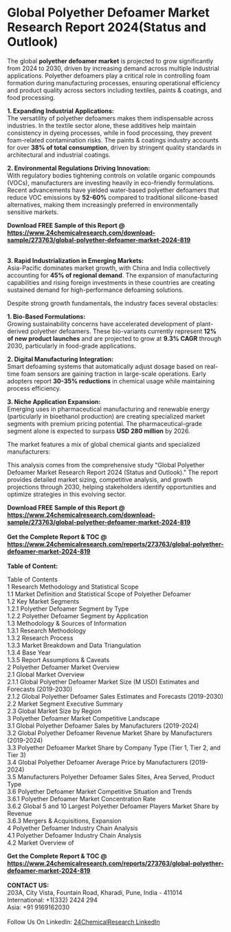 <h1>Global Polyether Defoamer Market Research Report 2024(Status and Outlook)</h1><p>The global <strong>polyether defoamer market</strong> is projected to grow significantly from 2024 to 2030, driven by increasing demand across multiple industrial applications. Polyether defoamers play a critical role in controlling foam formation during manufacturing processes, ensuring operational efficiency and product quality across sectors including textiles, paints &amp; coatings, and food processing.</p><p><strong>1. Expanding Industrial Applications:</strong><br>
The versatility of polyether defoamers makes them indispensable across industries. In the textile sector alone, these additives help maintain consistency in dyeing processes, while in food processing, they prevent foam-related contamination risks. The paints &amp; coatings industry accounts for over <strong>38% of total consumption</strong>, driven by stringent quality standards in architectural and industrial coatings.</p><p><strong>2. Environmental Regulations Driving Innovation:</strong><br>
With regulatory bodies tightening controls on volatile organic compounds (VOCs), manufacturers are investing heavily in eco-friendly formulations. Recent advancements have yielded water-based polyether defoamers that reduce VOC emissions by <strong>52-60%</strong> compared to traditional silicone-based alternatives, making them increasingly preferred in environmentally sensitive markets.</p><div><b>Download FREE Sample of this Report @ 
            <a href="https://www.24chemicalresearch.com/download-sample/273763/global-polyether-defoamer-market-2024-819">
            https://www.24chemicalresearch.com/download-sample/273763/global-polyether-defoamer-market-2024-819</a></b></div><br><p><strong>3. Rapid Industrialization in Emerging Markets:</strong><br>
Asia-Pacific dominates market growth, with China and India collectively accounting for <strong>45% of regional demand</strong>. The expansion of manufacturing capabilities and rising foreign investments in these countries are creating sustained demand for high-performance defoaming solutions.</p><p>Despite strong growth fundamentals, the industry faces several obstacles:</p><p><strong>1. Bio-Based Formulations:</strong><br>
Growing sustainability concerns have accelerated development of plant-derived polyether defoamers. These bio-variants currently represent <strong>12% of new product launches</strong> and are projected to grow at <strong>9.3% CAGR</strong> through 2030, particularly in food-grade applications.</p><p><strong>2. Digital Manufacturing Integration:</strong><br>
Smart defoaming systems that automatically adjust dosage based on real-time foam sensors are gaining traction in large-scale operations. Early adopters report <strong>30-35% reductions</strong> in chemical usage while maintaining process efficiency.</p><p><strong>3. Niche Application Expansion:</strong><br>
Emerging uses in pharmaceutical manufacturing and renewable energy (particularly in bioethanol production) are creating specialized market segments with premium pricing potential. The pharmaceutical-grade segment alone is expected to surpass <strong>USD 280 million</strong> by 2026.</p><p>The market features a mix of global chemical giants and specialized manufacturers:</p><p>This analysis comes from the comprehensive study "Global Polyether Defoamer Market Research Report 2024 (Status and Outlook)." The report provides detailed market sizing, competitive analysis, and growth projections through 2030, helping stakeholders identify opportunities and optimize strategies in this evolving sector.</p><div><b>Download FREE Sample of this Report @ 
            <a href="https://www.24chemicalresearch.com/download-sample/273763/global-polyether-defoamer-market-2024-819">
            https://www.24chemicalresearch.com/download-sample/273763/global-polyether-defoamer-market-2024-819</a></b></div><br><div><b>Get the Complete Report & TOC @ 
            <a href="https://www.24chemicalresearch.com/reports/273763/global-polyether-defoamer-market-2024-819">
            https://www.24chemicalresearch.com/reports/273763/global-polyether-defoamer-market-2024-819</a></b></div><br>
            <b>Table of Content:</b><p>Table of Contents<br />
1 Research Methodology and Statistical Scope<br />
1.1 Market Definition and Statistical Scope of Polyether Defoamer<br />
1.2 Key Market Segments<br />
1.2.1 Polyether Defoamer Segment by Type<br />
1.2.2 Polyether Defoamer Segment by Application<br />
1.3 Methodology & Sources of Information<br />
1.3.1 Research Methodology<br />
1.3.2 Research Process<br />
1.3.3 Market Breakdown and Data Triangulation<br />
1.3.4 Base Year<br />
1.3.5 Report Assumptions & Caveats<br />
2 Polyether Defoamer Market Overview<br />
2.1 Global Market Overview<br />
2.1.1 Global Polyether Defoamer Market Size (M USD) Estimates and Forecasts (2019-2030)<br />
2.1.2 Global Polyether Defoamer Sales Estimates and Forecasts (2019-2030)<br />
2.2 Market Segment Executive Summary<br />
2.3 Global Market Size by Region<br />
3 Polyether Defoamer Market Competitive Landscape<br />
3.1 Global Polyether Defoamer Sales by Manufacturers (2019-2024)<br />
3.2 Global Polyether Defoamer Revenue Market Share by Manufacturers (2019-2024)<br />
3.3 Polyether Defoamer Market Share by Company Type (Tier 1, Tier 2, and Tier 3)<br />
3.4 Global Polyether Defoamer Average Price by Manufacturers (2019-2024)<br />
3.5 Manufacturers Polyether Defoamer Sales Sites, Area Served, Product Type<br />
3.6 Polyether Defoamer Market Competitive Situation and Trends<br />
3.6.1 Polyether Defoamer Market Concentration Rate<br />
3.6.2 Global 5 and 10 Largest Polyether Defoamer Players Market Share by Revenue<br />
3.6.3 Mergers & Acquisitions, Expansion<br />
4 Polyether Defoamer Industry Chain Analysis<br />
4.1 Polyether Defoamer Industry Chain Analysis<br />
4.2 Market Overview of</p><div><b>Get the Complete Report & TOC @ 
            <a href="https://www.24chemicalresearch.com/reports/273763/global-polyether-defoamer-market-2024-819">
            https://www.24chemicalresearch.com/reports/273763/global-polyether-defoamer-market-2024-819</a></b></div><br><b>CONTACT US:</b><br>
            203A, City Vista, Fountain Road, Kharadi, Pune, India - 411014<br>
            International: +1(332) 2424 294<br>
            Asia: +91 9169162030 <br><br>
            Follow Us On LinkedIn: <a href="https://www.linkedin.com/company/24chemicalresearch/">24ChemicalResearch LinkedIn</a>